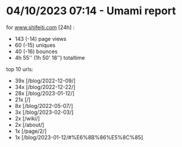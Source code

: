 # 04/10/2023 07:14 - Umami report
for www.shifeiti.com [24h] :

 - 143 (-14) page views
 - 60 (-15) uniques
 - 40 (-16) bounces
 - 4h 55'' (1h 50' 18'') totaltime


top 10 urls:
 - 39x [/blog/2022-12-09/]
 - 34x [/blog/2022-12-22/]
 - 28x [/blog/2023-01-12/]
 - 21x [/]
 - 8x [/blog/2022-05-07/]
 - 3x [/blog/2023-02-03/]
 - 2x [/wiki/]
 - 2x [/about/]
 - 1x [/page/2/]
 - 1x [/blog/2023-01-12/#%E6%8B%86%E5%8C%85]


